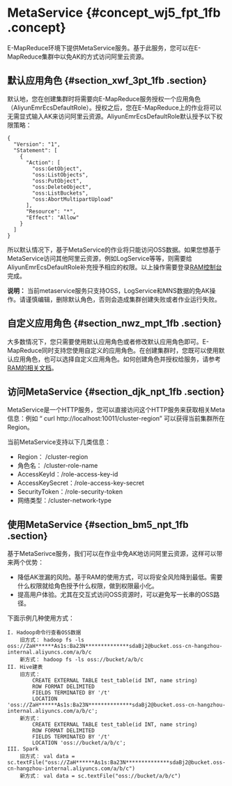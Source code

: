 # MetaService {#concept_wj5_fpt_1fb .concept}

E-MapReduce环境下提供MetaService服务。基于此服务，您可以在E-MapReduce集群中以免AK的方式访问阿里云资源。

## 默认应用角色 {#section_xwf_3pt_1fb .section}

默认地，您在创建集群时将需要向E-MapReduce服务授权一个应用角色（AliyunEmrEcsDefaultRole）。授权之后，您在E-MapReduce上的作业将可以无需显式输入AK来访问阿里云资源。AliyunEmrEcsDefaultRole默认授予以下权限策略：

```
{
  "Version": "1",
  "Statement": [
    {
      "Action": [
        "oss:GetObject",
        "oss:ListObjects",
        "oss:PutObject",
        "oss:DeleteObject",
        "oss:ListBuckets",
        "oss:AbortMultipartUpload"
      ],
      "Resource": "*",
      "Effect": "Allow"
    }
  ]
}
```

所以默认情况下，基于MetaService的作业将只能访问OSS数据。如果您想基于MetaService访问其他阿里云资源，例如LogService等等，则需要给AliyunEmrEcsDefaultRole补充授予相应的权限。以上操作需要登录[RAM控制台](https://ram.console.aliyun.com/#/role/list)完成。

**说明：** 当前metaservice服务只支持OSS，LogService和MNS数据的免AK操作。请谨慎编辑，删除默认角色，否则会造成集群创建失败或者作业运行失败。

## 自定义应用角色 {#section_nwz_mpt_1fb .section}

大多数情况下，您只需要使用默认应用角色或者修改默认应用角色即可。E-MapReduce同时支持您使用自定义的应用角色。在创建集群时，您既可以使用默认应用角色，也可以选择自定义应用角色。如何创建角色并授权给服务，请参考[RAM的相关文档](https://www.alibabacloud.com/help/product/28625.html)。

## 访问MetaService {#section_djk_npt_1fb .section}

MetaService是一个HTTP服务，您可以直接访问这个HTTP服务来获取相关Meta信息：例如 “ curl http://localhost:10011/cluster-region” 可以获得当前集群所在Region。

当前MetaService支持以下几类信息：

-   Region： /cluster-region
-   角色名： /cluster-role-name
-   AccessKeyId：/role-access-key-id
-   AccessKeySecret：/role-access-key-secret
-   SecurityToken：/role-security-token
-   网络类型：/cluster-network-type

## 使用MetaService {#section_bm5_npt_1fb .section}

基于MetaSerivce服务，我们可以在作业中免AK地访问阿里云资源，这样可以带来两个优势：

-   降低AK泄漏的风险。基于RAM的使用方式，可以将安全风险降到最低。需要什么权限就给角色授予什么权限，做到权限最小化。
-   提高用户体验。尤其在交互式访问OSS资源时，可以避免写一长串的OSS路径。

下面示例几种使用方式：

```
I. Hadoop命令行查看OSS数据
    旧方式： hadoop fs -ls oss://ZaH******As1s:Ba23N**************sdaBj2@bucket.oss-cn-hangzhou-internal.aliyuncs.com/a/b/c
    新方式： hadoop fs -ls oss://bucket/a/b/c
II. Hive建表
    旧方式：
        CREATE EXTERNAL TABLE test_table(id INT, name string)
        ROW FORMAT DELIMITED
        FIELDS TERMINATED BY '/t'
        LOCATION 'oss://ZaH******As1s:Ba23N**************sdaBj2@bucket.oss-cn-hangzhou-internal.aliyuncs.com/a/b/c';
    新方式：
        CREATE EXTERNAL TABLE test_table(id INT, name string)
        ROW FORMAT DELIMITED
        FIELDS TERMINATED BY '/t'
        LOCATION 'oss://bucket/a/b/c';
III. Spark
    旧方式： val data = sc.textFile("oss://ZaH******As1s:Ba23N**************sdaBj2@bucket.oss-cn-hangzhou-internal.aliyuncs.com/a/b/c")
    新方式： val data = sc.textFile("oss://bucket/a/b/c")
```

